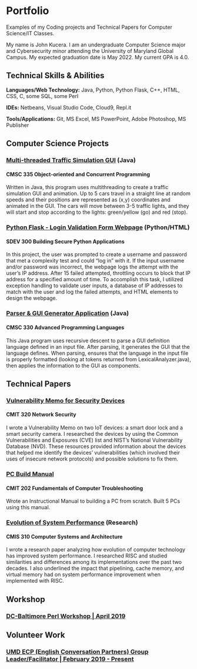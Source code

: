 # Portfolio
Examples of my Coding projects and Technical Papers for Computer Science/IT Classes.

My name is John Kucera. I am an undergraduate Computer Science major and Cybersecurity minor attending the University of Maryland Global Campus. My expected graduation date is May 2022. My current GPA is 4.0.

## Technical Skills & Abilities

**Languages/Web Technology:**
Java, Python, Python Flask, C++, HTML, CSS, C, some SQL, some Perl

**IDEs:**
Netbeans, Visual Studio Code, Cloud9, Repl.it

**Tools/Applications:**
Git, MS Excel, MS PowerPoint, Adobe Photoshop, MS Publisher

## Computer Science Projects

### [Multi-threaded Traffic Simulation GUI](./Multi-threadedTrafficSimulationGUI) (Java)
#### CMSC 335 Object-oriented and Concurrent Programming

Written in Java, this program uses multithreading to create a traffic simulation GUI and animation. Up to 5 cars travel in a straight line at random speeds and their positions are represented as (x,y) coordinates and animated in the GUI. The cars will move between 3-5 traffic lights, and they will start and stop according to the lights: green/yellow (go) and red (stop).

### [Python Flask - Login Validation Form Webpage](./LoginValidationWebpage) (Python/HTML)
#### SDEV 300 Building Secure Python Applications

In this project, the user was prompted to create a username and password that met a complexity test and could “log in” with it. If the input username and/or password was incorrect, the webpage logs the attempt with the user’s IP address. After 15 failed attempted, throttling occurs to block that IP address for a specified amount of time. To accomplish this task, I utilized exception handling to validate user inputs, a database of IP addresses to match with the user and log the failed attempts, and HTML elements to design the webpage. 

### [Parser & GUI Generator Application](./Parser&GUIGenerator) (Java)
#### CMSC 330 Advanced Programming Languages

This Java program uses recursive descent to parse a GUI definition language defined in an input file. After parsing, it generates the GUI that the language defines. When parsing, ensures that the language in the input file is properly formatted (looking at tokens returned from LexicalAnalyzer.java), then applies the information to the GUI as components.

## Technical Papers

### [Vulnerability Memo for Security Devices](./VulnerabilityMemo.pdf)
#### CMIT 320 Network Security

I wrote a Vulnerability Memo on two IoT devices: a smart door lock and a smart security camera. I researched the devices by using the Common Vulnerabilities and Exposures (CVE) list and NIST’s National Vulnerability Database (NVD). These resources provided information about the devices that helped me identify the devices’ vulnerabilities (which involved their uses of insecure network protocols) and possible solutions to fix them.

### [PC Build Manual](./PCBuildManual.pdf) 
#### CMIT 202 Fundamentals of Computer Troubleshooting

Wrote an Instructional Manual to building a PC from scratch. Built 5 PCs using this manual.

### [Evolution of System Performance](./SystemPerformance-ResearchPaper.pdf) (Research)
#### CMIS 310 Computer Systems and Architecture

I wrote a research paper analyzing how evolution of computer technology has improved system performance. I researched RISC and studied similarities and differences among its implementations over the past two decades. I also underlined the impact that pipelining, cache memory, and virtual memory had on system performance improvement when implemented with RISC.

## Workshop

### [DC-Baltimore Perl Workshop | April 2019](https://dcbpw.org/dcbpw2020/)

## Volunteer Work

### [UMD ECP (English Conversation Partners) Group Leader/Facilitator | February 2019 - Present](http://ecpumd.weebly.com/)

